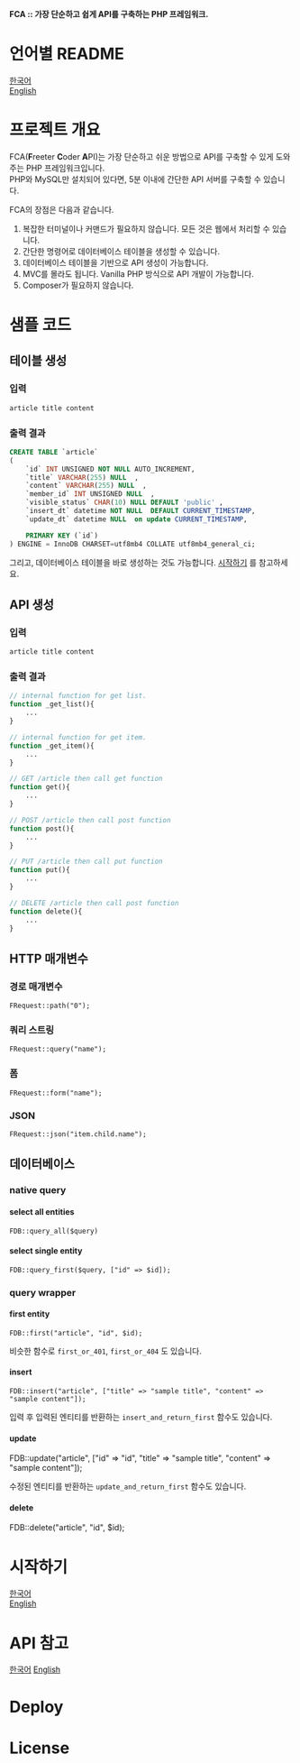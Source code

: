 **FCA :: 가장 단순하고 쉽게 API를 구축하는 PHP 프레임워크.**

# 언어별 README
[한국어](https://github.com/freetercoder/fca/blob/main/README.md)  
[English](https://github.com/freetercoder/fca/blob/main/docs/readme/en.md)

# 프로젝트 개요
FCA(**F**reeter **C**oder **A**PI)는 가장 단순하고 쉬운 방법으로 API를 구축할 수 있게 도와주는 PHP 프레임워크입니다.  
PHP와 MySQL만 설치되어 있다면, 5분 이내에 간단한 API 서버를 구축할 수 있습니다.  

FCA의 장점은 다음과 같습니다.

1. 복잡한 터미널이나 커맨드가 필요하지 않습니다. 모든 것은 웹에서 처리할 수 있습니다.
2. 간단한 명령어로 데이터베이스 테이블을 생성할 수 있습니다.
3. 데이터베이스 테이블을 기반으로 API 생성이 가능합니다.
4. MVC를 몰라도 됩니다. Vanilla PHP 방식으로 API 개발이 가능합니다.
5. Composer가 필요하지 않습니다.

# 샘플 코드
## 테이블 생성
### 입력
```sh
article title content
```
### 출력 결과
```SQL
CREATE TABLE `article` 
( 
    `id` INT UNSIGNED NOT NULL AUTO_INCREMENT,    
    `title` VARCHAR(255) NULL  ,
    `content` VARCHAR(255) NULL  ,
    `member_id` INT UNSIGNED NULL  ,
    `visible_status` CHAR(10) NULL DEFAULT 'public' ,
    `insert_dt` datetime NOT NULL  DEFAULT CURRENT_TIMESTAMP,
    `update_dt` datetime NULL  on update CURRENT_TIMESTAMP,

    PRIMARY KEY (`id`)
) ENGINE = InnoDB CHARSET=utf8mb4 COLLATE utf8mb4_general_ci;    
```
그리고, 데이터베이스 테이블을 바로 생성하는 것도 가능합니다. [시작하기](https://github.com/freetercoder/fca/blob/main/docs/getting_started/ko.md) 를 참고하세요.

## API 생성
### 입력
```sh
article title content
```
### 출력 결과
```PHP
// internal function for get list.
function _get_list(){
    ...
}

// internal function for get item.
function _get_item(){
    ...
}

// GET /article then call get function
function get(){
    ...
}

// POST /article then call post function
function post(){
    ...
}

// PUT /article then call put function
function put(){
    ...
}

// DELETE /article then call post function
function delete(){
    ...
}
```

## HTTP 매개변수
### 경로 매개변수
```
FRequest::path("0");
```
### 쿼리 스트링
```
FRequest::query("name");
```

### 폼
```
FRequest::form("name");
```

### JSON
```
FRequest::json("item.child.name");
```

## 데이터베이스
### native query
#### select all entities
```
FDB::query_all($query)
```
#### select single entity
```
FDB::query_first($query, ["id" => $id]);
```

### query wrapper
#### first entity
```
FDB::first("article", "id", $id);
```
비슷한 함수로 `first_or_401`, `first_or_404` 도 있습니다.

#### insert
```
FDB::insert("article", ["title" => "sample title", "content" => "sample content"]);
```
입력 후 입력된 엔티티를 반환하는 `insert_and_return_first` 함수도 있습니다.

#### update
FDB::update("article", ["id" => "id", "title" => "sample title", "content" => "sample content"]);

수정된 엔티티를 반환하는 `update_and_return_first` 함수도 있습니다.

#### delete
FDB::delete("article", "id", $id);

# 시작하기
[한국어](https://github.com/freetercoder/fca/blob/main/docs/getting_started/ko.md)  
[English](https://github.com/freetercoder/fca/blob/main/docs/getting_started/en.md)

# API 참고
[한국어](https://github.com/freetercoder/fca/blob/main/docs/api_reference/ko.md)
[English](https://github.com/freetercoder/fca/blob/main/docs/api_reference/en.md)

# Deploy

# License
